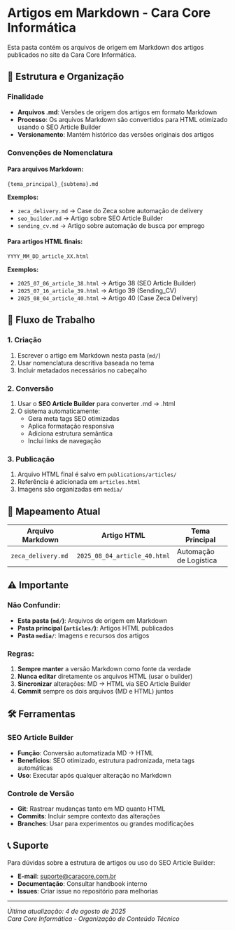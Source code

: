 # Artigos em Markdown - Cara Core Informática

Esta pasta contém os arquivos de origem em Markdown dos artigos publicados no site da Cara Core Informática.

## 📁 Estrutura e Organização

### Finalidade
- **Arquivos .md**: Versões de origem dos artigos em formato Markdown
- **Processo**: Os arquivos Markdown são convertidos para HTML otimizado usando o SEO Article Builder
- **Versionamento**: Mantém histórico das versões originais dos artigos

### Convenções de Nomenclatura

#### Para arquivos Markdown:
```
{tema_principal}_{subtema}.md
```

**Exemplos:**
- `zeca_delivery.md` → Case do Zeca sobre automação de delivery
- `seo_builder.md` → Artigo sobre SEO Article Builder  
- `sending_cv.md` → Artigo sobre automação de busca por emprego

#### Para artigos HTML finais:
```
YYYY_MM_DD_article_XX.html
```

**Exemplos:**
- `2025_07_06_article_38.html` → Artigo 38 (SEO Article Builder)
- `2025_07_16_article_39.html` → Artigo 39 (Sending_CV)
- `2025_08_04_article_40.html` → Artigo 40 (Case Zeca Delivery)

## 🔄 Fluxo de Trabalho

### 1. Criação
1. Escrever o artigo em Markdown nesta pasta (`md/`)
2. Usar nomenclatura descritiva baseada no tema
3. Incluir metadados necessários no cabeçalho

### 2. Conversão
1. Usar o **SEO Article Builder** para converter .md → .html
2. O sistema automaticamente:
   - Gera meta tags SEO otimizadas
   - Aplica formatação responsiva
   - Adiciona estrutura semântica
   - Inclui links de navegação

### 3. Publicação
1. Arquivo HTML final é salvo em `publications/articles/`
2. Referência é adicionada em `articles.html`
3. Imagens são organizadas em `media/`

## 📝 Mapeamento Atual

| Arquivo Markdown | Artigo HTML | Tema Principal |
|------------------|-------------|----------------|
| `zeca_delivery.md` | `2025_08_04_article_40.html` | Automação de Logística |

## ⚠️ Importante

### Não Confundir:
- **Esta pasta (`md/`)**: Arquivos de origem em Markdown
- **Pasta principal (`articles/`)**: Artigos HTML publicados
- **Pasta `media/`**: Imagens e recursos dos artigos

### Regras:
1. **Sempre manter** a versão Markdown como fonte da verdade
2. **Nunca editar** diretamente os arquivos HTML (usar o builder)
3. **Sincronizar** alterações: MD → HTML via SEO Article Builder
4. **Commit** sempre os dois arquivos (MD e HTML) juntos

## 🛠️ Ferramentas

### SEO Article Builder
- **Função**: Conversão automatizada MD → HTML
- **Benefícios**: SEO otimizado, estrutura padronizada, meta tags automáticas
- **Uso**: Executar após qualquer alteração no Markdown

### Controle de Versão
- **Git**: Rastrear mudanças tanto em MD quanto HTML
- **Commits**: Incluir sempre contexto das alterações
- **Branches**: Usar para experimentos ou grandes modificações

## 📞 Suporte

Para dúvidas sobre a estrutura de artigos ou uso do SEO Article Builder:
- **E-mail**: suporte@caracore.com.br
- **Documentação**: Consultar handbook interno
- **Issues**: Criar issue no repositório para melhorias

---

*Última atualização: 4 de agosto de 2025*  
*Cara Core Informática - Organização de Conteúdo Técnico*
